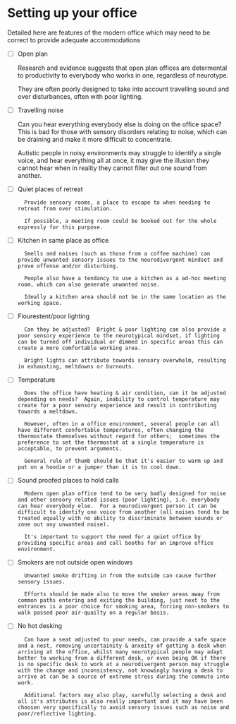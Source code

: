 # Setting up your office

Detailed here are features of the modern office which may need to be correct to provide adequate accommodations

- [ ] Open plan

    Research and evidence suggests that open plan offices are determental to productivity to everybody who works in one, regardless of neurotype.

    They are often poorly designed to take into account travelling sound and over disturbances, often with poor lighting.

- [ ] Travelling noise

    Can you hear everything everybody else is doing on the office space?  This is bad for those with sensory disorders relating to noise, which can be draining and make it more difficult to concentrate.

    Autistic people in noisy environments may struggle to identify a single voice, and hear everything all at once, it may give the illusion they cannot hear when in reality they cannot filter out one sound from another.

- [ ] Quiet places of retreat

        Provide sensory rooms, a place to escape to when needing to retreat from over stimulation.

        If possible, a meeting room could be booked out for the whole expressly for this purpose.

- [ ] Kitchen in same place as office

        Smells and noises (such as those from a coffee machine) can provide unwanted sensory issues to the neurodivergent mindset and prove offense and/or disturbing.

        People also have a tendancy to use a kitchen as a ad-hoc meeting room, which can also generate unwanted noise.

        Ideally a kitchen area should not be in the same location as the working space.

- [ ] Flourestent/poor lighting

        Can they be adjusted?  Bright & poor lighting can also provide a poor sensory experience to the neurotypical mindset, if lighting can be turned off individual or dimmed in specific areas this can create a more comfortable working area.

        Bright lights can attribute towards sensory overwhelm, resulting in exhausting, meltdowns or burnouts.

- [ ] Temperature

        Does the office have heating & air condition, can it be adjusted depending on needs?  Again, inability to control temperature may create for a poor sensory experience and result in contributing towards a meltdown.

        However, often in a office environment, several people can all have different confortable temperatures, often changing the thermostate themselves without regard for others;  sometimes the preference to set the thermostat at a single temperature is acceptable, to prevent arguments.

        General rule of thumb should be that it's easier to warm up and put on a hoodie or a jumper than it is to cool down. 

- [ ] Sound proofed places to hold calls

        Modern open plan office tend to be very badly designed for noise and other sensory related issues (poor lighting), i.e. everybody can hear everybody else.  For a neurodivergent person it can be difficult to identify one voice from another (all noises tend to be treated equally with no ability to discriminate between sounds or zone out any unwanted noise).

        It's important to support the need for a quiet office by providing specific areas and call booths for an improve office environment.

- [ ] Smokers are not outside open windows

        Unwanted smoke drifting in from the outside can cause further sensory issues.

        Efforts should be made also to move the smoker areas away from common paths entering and exiting the building, just next to the entrances is a poor choice for smoking area, forcing non-smokers to walk passed poor air-quailty on a regular basis.

- [ ] No hot desking

        Can have a seat adjusted to your needs, can provide a safe space and a nest, removing uncertainity & anxeity of getting a desk when arriving at the office, whilst many neurotypical people may adapt better to working from a different desk, or even being OK if there is no specific desk to work at a neurodivergent person may struggle with the change and inconsistency, not knowingly having a desk to arrive at can be a source of extreme stress during the commute into work.

        Additional factors may also play, xarefully selecting a desk and all it's attributes is also really important and it may have been choosen very specifically to avoid sensory issues such as noise and poor/reflective lighting. 

